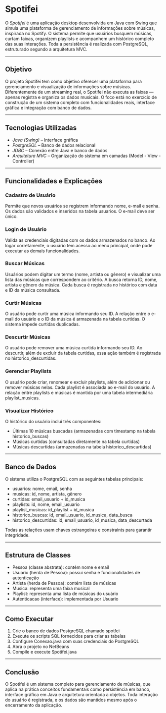# Spotifei

O *Spotifei* é uma aplicação desktop desenvolvida em Java com Swing que simula uma plataforma de gerenciamento de informações sobre músicas, inspirada no Spotify. O sistema permite que usuários busquem músicas, curtam faixas, organizem playlists e acompanhem um histórico completo das suas interações. Toda a persistência é realizada com PostgreSQL, estruturado segundo a arquitetura MVC.

---

## Objetivo

O projeto Spotifei tem como objetivo oferecer uma plataforma para gerenciamento e visualização de informações sobre músicas. Diferentemente de um streaming real, o Spotifei não executa as faixas — apenas registra e organiza os dados musicais. O foco está no exercício de construção de um sistema completo com funcionalidades reais, interface gráfica e integração com banco de dados.

---

## Tecnologias Utilizadas

- *Java (Swing)* – Interface gráfica  
- *PostgreSQL* – Banco de dados relacional  
- *JDBC* – Conexão entre Java e banco de dados  
- *Arquitetura MVC* – Organização do sistema em camadas (Model - View - Controller)

---

## Funcionalidades e Explicações

### Cadastro de Usuário
Permite que novos usuários se registrem informando nome, e-mail e senha. Os dados são validados e inseridos na tabela usuarios. O e-mail deve ser único.

### Login de Usuário
Valida as credenciais digitadas com os dados armazenados no banco. Ao logar corretamente, o usuário tem acesso ao menu principal, onde pode executar as demais funcionalidades.

### Buscar Músicas
Usuários podem digitar um termo (nome, artista ou gênero) e visualizar uma lista das músicas que correspondem ao critério. A busca retorna ID, nome, artista e gênero da música. Cada busca é registrada no histórico com data e ID da música consultada.

### Curtir Músicas
O usuário pode curtir uma música informando seu ID. A relação entre o e-mail do usuário e o ID da música é armazenada na tabela curtidas. O sistema impede curtidas duplicadas.

### Descurtir Músicas
O usuário pode remover uma música curtida informando seu ID. Ao descurtir, além de excluir da tabela curtidas, essa ação também é registrada no historico_descurtidas.

### Gerenciar Playlists
O usuário pode criar, renomear e excluir playlists, além de adicionar ou remover músicas nelas. Cada playlist é associada ao e-mail do usuário. A relação entre playlists e músicas é mantida por uma tabela intermediária playlist_musicas.

### Visualizar Histórico
O histórico do usuário inclui três componentes:
- Últimas 10 músicas buscadas (armazenadas com timestamp na tabela historico_buscas)
- Músicas curtidas (consultadas diretamente na tabela curtidas)
- Músicas descurtidas (armazenadas na tabela historico_descurtidas)

---

## Banco de Dados

O sistema utiliza o PostgreSQL com as seguintes tabelas principais:

- usuarios: nome, email, senha  
- musicas: id, nome, artista, gênero  
- curtidas: email_usuario + id_musica  
- playlists: id, nome, email_usuario  
- playlist_musicas: id_playlist + id_musica  
- historico_buscas: id, email_usuario, id_musica, data_busca  
- historico_descurtidas: id, email_usuario, id_musica, data_descurtada  

Todas as relações usam chaves estrangeiras e constraints para garantir integridade.

---

## Estrutura de Classes

- Pessoa (classe abstrata): contém nome e email  
- Usuario (herda de Pessoa): possui senha e funcionalidades de autenticação  
- Artista (herda de Pessoa): contém lista de músicas  
- Musica: representa uma faixa musical  
- Playlist: representa uma lista de músicas do usuário  
- Autenticacao (interface): implementada por Usuario  

---

## Como Executar

1. Crie o banco de dados PostgreSQL chamado spotfei  
2. Execute os scripts SQL fornecidos para criar as tabelas  
3. Configure Conexao.java com suas credenciais do PostgreSQL  
4. Abra o projeto no NetBeans  
5. Compile e execute Spotifei.java  

---

## Conclusão

O Spotifei é um sistema completo para gerenciamento de músicas, que aplica na prática conceitos fundamentais como persistência em banco, interface gráfica em Java e arquitetura orientada a objetos. Toda interação do usuário é registrada, e os dados são mantidos mesmo após o encerramento da aplicação.
